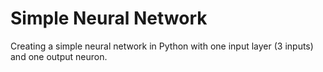 # Simple Neural Network
Creating a simple neural network in Python with one input layer (3 inputs) and one output neuron.
